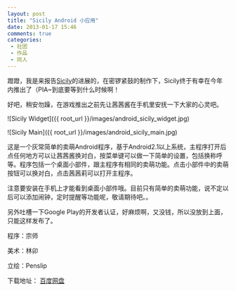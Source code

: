 ```yaml
---
layout: post
title: "Sicily Android 小应用"
date: 2013-01-17 15:46
comments: true
categories:
 - 社团
 - 作品
 - 同人
---
```


蹬蹬，我是来报告[Sicily](http://www.sprabbit.com/sicily/)的进展的，在密锣紧鼓的制作下，Sicily终于有幸在今年内推出了（PIA~到底要等到什么时候啊！

好吧，稍安勿躁，在游戏推出之前先让茜茜酱在手机里安抚一下大家的心灵吧。

![Sicily Widget]({{ root_url }}/images/android_sicily_widget.jpg)

![Sicily Main]({{ root_url }}/images/android_sicily_main.jpg)

<!--more-->

这是一个灰常简单的卖萌Android程序，基于Android2.1以上系统，主程序打开后点任何地方可以让茜茜酱换对白，按菜单键可以做一下简单的设置，包括换称呼等。程序包括一个桌面小部件，跟主程序有相同的卖萌功能。点击小部件中的卖萌按钮可以换对白，点击茜茜莉可以打开主程序。

注意要安装在手机上才能看到桌面小部件哦。目前只有简单的卖萌功能，说不定以后可以添加闹钟，定时提醒等功能呢，敬请期待吧。。

另外吐槽一下Google Play的开发者认证，好麻烦啊，又没钱，所以没放到上面，只能这样发布了。

程序：宗师

美术：林卯

立绘：Penslip

下载地址： [百度网盘](http://pan.baidu.com/share/link?shareid=166768&uk=872546290)
